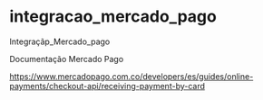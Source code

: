 # integracao_mercado_pago
Integraçãp_Mercado_pago

Documentação Mercado Pago

https://www.mercadopago.com.co/developers/es/guides/online-payments/checkout-api/receiving-payment-by-card
